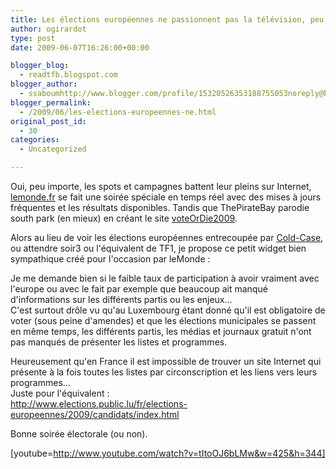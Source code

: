 ```yaml
---
title: Les élections européennes ne passionnent pas la télévision, peu importe
author: ogirardot
type: post
date: 2009-06-07T16:26:00+00:00

blogger_blog:
  - readtfb.blogspot.com
blogger_author:
  - ssaboumhttp://www.blogger.com/profile/15320526353188755053noreply@blogger.com
blogger_permalink:
  - /2009/06/les-elections-europeennes-ne.html
original_post_id:
  - 30
categories:
  - Uncategorized

---
```

<!--more-->
Oui, peu importe, les spots et campagnes battent leur pleins sur Internet, [lemonde.fr][1] se fait une soirée spéciale en temps réel avec des mises à jours fréquentes et les résultats disponibles. Tandis que ThePirateBay parodie south park (en mieux) en créant le site [voteOrDie2009][2].

Alors au lieu de voir les élections européennes entrecoupée par [Cold-Case][3], ou attendre soir3 ou l'équivalent de TF1, je propose ce petit widget bien sympathique créé pour l'occasion par leMonde :

Je me demande bien si le faible taux de participation à avoir vraiment avec l'europe ou avec le fait par exemple que beaucoup ait manqué d'informations sur les différents partis ou les enjeux...  
C'est surtout drôle vu qu'au Luxembourg étant donné qu'il est obligatoire de voter (sous peine d'amendes) et que les élections municipales se passent en même temps, les différents partis, les médias et journaux gratuit n'ont pas manqués de présenter les listes et programmes.

Heureusement qu'en France il est impossible de trouver un site Internet qui présente à la fois toutes les listes par circonscription et les liens vers leurs programmes...  
Juste pour l'équivalent :  
<http://www.elections.public.lu/fr/elections-europeennes/2009/candidats/index.html>

Bonne soirée électorale (ou non).

[youtube=http://www.youtube.com/watch?v=tItoOJ6bLMw&w=425&h=344]

 [1]: http://www.lemonde.fr/
 [2]: http://voteordie2009.eu/
 [3]: http://guidetv.france2.fr/jsp/prog/grilleUtil.jspx?date=20090607&hDeb=20&chaine=util